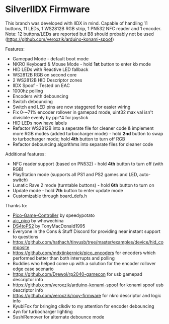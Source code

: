 # SilverIIDX Firmware

This branch was developed with IIDX in mind. Capable of handling 11 buttons, 11 LEDs, 1 WS2812B RGB strip, 1 PN532 NFC reader and 1 encoder. Note: 12 buttons/LEDs are reported but B8 should probably not be used (https://github.com/veroxzik/arduino-konami-spoof)

Features:
* Gamepad Mode - default boot mode
* NKRO Keyboard & Mouse Mode - hold **1st** button to enter kb mode
* HID LEDs with Reactive LED fallback
* WS2812B RGB on second core
* 2 WS2812B HID Descriptor zones
* IIDX Spoof - Tested on EAC
* 1000hz polling
* Encoders with debouncing
* Switch debouncing
* Switch and LED pins are now staggered for easier wiring
* Fix 0-~71% encoder rollover in gamepad mode, uint32 max val isn't divisible evenly by ppr\*4 for joystick
* HID LEDs now have labels
* Refactor WS2812B into a seperate file for cleaner code & implement more RGB modes (added turbocharger mode) - hold **2nd** button to swap to turbocharger mode; hold **4th** button to turn off RGB
* Refactor debouncing algorithms into separate files for cleaner code

Additional features:
* NFC reader support (based on PN532) - hold **4th** button to turn off (with RGB)
* PlayStation mode (supports all PS1 and PS2 games and LED, auto-switch)
* Lunatic Rave 2 mode (turntable buttons) - hold **6th** button to turn on
* Update mode - hold **7th** button to enter update mode
* Customizable through board_defs.h

Thanks to:
* [Pico-Game-Controller](https://github.com/speedypotato/Pico-Game-Controller) by speedypotato
* [aic_pico](https://github.com/whowechina/aic_pico) by whowechina
* [DS4toPS2](https://github.com/TonyMacDonald1995/DS4toPS2) by TonyMacDonald1995
* Everyone in the Cons & Stuff Discord for providing near instant support to questions
* https://github.com/hathach/tinyusb/tree/master/examples/device/hid_composite
* https://github.com/mdxtinkernick/pico_encoders for encoders which performed better than both interrupts and polling
* Buddies who helped come up with a solution for the encoder rollover edge case scenario
* https://github.com/Drewol/rp2040-gamecon for usb gamepad descriptor info
* https://github.com/veroxzik/arduino-konami-spoof for konami spoof usb descriptor info
* https://github.com/veroxzik/roxy-firmware for nkro descriptor and logic info
* KyubiFox for bringing clkdiv to my attention for encoder debouncing
* 4yn for turbocharger lighting
* SushiRemover for alternate debounce mode

